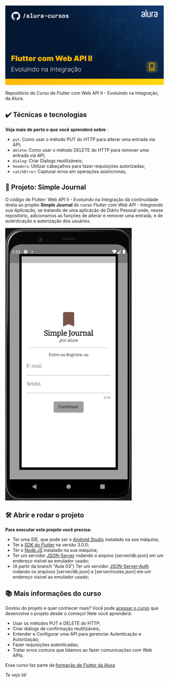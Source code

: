 ![Thumbnail GitHub](https://github.com/alura-cursos/flutter_webapi_second_course/raw/main/thumbnail02.png)

Repositório do Curso de Flutter com Web API II - Evoluindo na Integração, da Alura. 

## ✔️ Técnicas e tecnologias

**Veja mais de perto o que você aprenderá sobre** :
- `put`: Como usar o método PUT do HTTP para alterar uma entrada via API;
- `delete`: Como usar o método DELETE do HTTP para remover uma entrada via API;
- `dialog`: Criar Dialogs reutilizáveis;
- `headers`: Utilizar cabeçalhos para fazer requisições autorizadas;
- `catchError`: Capturar erros em operações assíncronas;

## 🔨 Projeto: Simple Journal

O código de Flutter: Web API II - Evoluindo na Integração dá continuidade direta ao projeto **Simple Journal** do curso *Flutter com Web API - Integrando sua Aplicação*, se tratando de uma aplicação de Diário Pessoal onde, nesse repositório, adicionamos as funções de alterar e remover uma entrada, e de autenticação e autorização dos usuários.

![GIF animado demonstrando funcionalidades do projeto](https://github.com/alura-cursos/flutter_webapi_second_course/raw/main/gif02.gif)

## 🛠️ Abrir e rodar o projeto

**Para executar este projeto você precisa:**

- Ter uma IDE, que pode ser o  [Android Studio](https://developer.android.com/) instalado na sua máquina;
- Ter a [SDK do Flutter](https://docs.flutter.dev/get-started/install) na versão 3.0.0;
- Ter o [Node.JS](https://nodejs.org/en/) instalado na sua máquina;
- Ter um servidor [JSON-Server](https://www.npmjs.com/package/json-server) rodando o arquivo [server/db.json] em um endereço visível ao emulador usado;
- (A partir da branch "Aula 03") Ter um servidor [JSON-Server-Auth](https://www.npmjs.com/package/json-server-auth) rodando os arquivos [server/db.json] e [server/routes.json] em um endereço visível ao emulador usado; 

## 📚 Mais informações do curso

Gostou do projeto e quer conhecer mais? Você pode [acessar o curso](https://cursos.alura.com.br/course/flutter-web-api-integracao-aplicacao) que desenvolve o projeto desde o começo! Nele você aprenderá:

- Usar os métodos PUT e DELETE do HTTP;
- Criar dialogs de confirmação reutilizáveis;
- Entender e Configurar uma API para gerenciar Autenticação e Autorização;
- Fazer requisições autenticadas;
- Tratar erros comuns que lidamos ao fazer comunicações com Web APIs;

Esse curso faz parte da [formação de Flutter da Alura](https://cursos.alura.com.br/formacao-flutter)

*Te vejo lá!*
